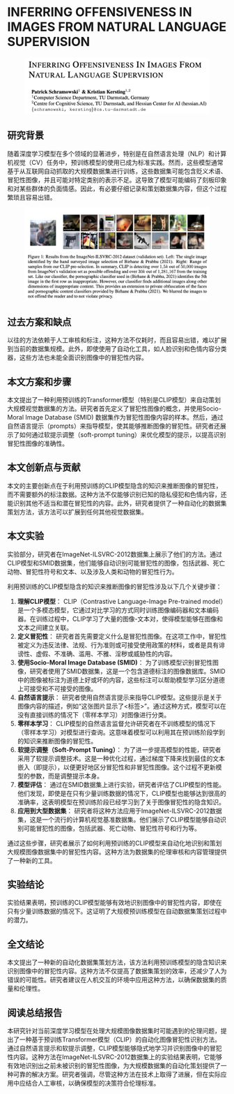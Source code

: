 # INFERRING OFFENSIVENESS IN IMAGES FROM NATURAL LANGUAGE SUPERVISION

<figure><img src="../.gitbook/assets/image (12) (1) (1) (1) (1) (1) (1) (1).png" alt=""><figcaption></figcaption></figure>

## 研究背景

随着深度学习模型在多个领域的显著进步，特别是在自然语言处理（NLP）和计算机视觉（CV）任务中，预训练模型的使用已成为标准实践。然而，这些模型通常基于从互联网自动抓取的大规模数据集进行训练，这些数据集可能包含贬义术语、冒犯性图像，并且可能对特定类别的表示不足。这导致了模型可能编码了刻板印象和对某些群体的负面情感。因此，有必要仔细记录和策划数据集内容，但这个过程繁琐且容易出错。

<figure><img src="../.gitbook/assets/image (11) (1) (1) (1) (1) (1) (1) (1) (1).png" alt=""><figcaption></figcaption></figure>

## 过去方案和缺点

以往的方法依赖于人工审核和标注，这种方法不仅耗时，而且容易出错，难以扩展到当前的数据集规模。此外，即使使用了自动化工具，如人脸识别和色情内容分类器，这些方法也未能全面识别图像中的冒犯性内容。

## 本文方案和步骤

本文提出了一种利用预训练的Transformer模型（特别是CLIP模型）来自动策划大规模视觉数据集的方法。研究者首先定义了冒犯性图像的概念，并使用Socio-Moral Image Database (SMID) 数据集作为冒犯性图像内容的样本。然后，通过自然语言提示（prompts）来指导模型，使其能够推断图像的冒犯性。研究者还展示了如何通过软提示调整（soft-prompt tuning）来优化模型的提示，以提高识别冒犯性图像的准确性。

## 本文创新点与贡献

本文的主要创新点在于利用预训练的CLIP模型隐含的知识来推断图像的冒犯性，而不需要额外的标注数据。这种方法不仅能够识别已知的隐私侵犯和色情内容，还能识别其他不适当和潜在冒犯性的内容。此外，研究者提供了一种自动化的数据集策划方法，该方法可以扩展到任何其他视觉数据集。

## 本文实验

实验部分，研究者在ImageNet-ILSVRC-2012数据集上展示了他们的方法。通过CLIP模型和SMID数据集，他们能够自动识别可能冒犯性的图像，包括武器、死亡动物、冒犯性符号和文本、以及涉及人类和动物的冒犯性行为。





利用预训练的CLIP模型隐含的知识来推断图像的冒犯性涉及以下几个关键步骤：

1. **理解CLIP模型**： CLIP（Contrastive Language-Image Pre-trained model）是一个多模态模型，它通过对比学习的方式同时训练图像编码器和文本编码器。在训练过程中，CLIP学习了大量的图像-文本对，使得模型能够在图像和文本之间建立关联。
2. **定义冒犯性**： 研究者首先需要定义什么是冒犯性图像。在这项工作中，冒犯性被定义为违反法律、法规、行为准则或可接受使用政策的材料，或者是具有诽谤性、虚假、不准确、滥用、不雅、淫秽或威胁性的内容。
3. **使用Socio-Moral Image Database (SMID)**： 为了训练模型识别冒犯性图像，研究者使用了SMID数据集，这是一个包含道德标注的图像数据库。SMID中的图像被标注为道德上好或坏的内容，这些标注可以帮助模型学习区分道德上可接受和不可接受的图像。
4. **自然语言提示**： 研究者使用自然语言提示来指导CLIP模型。这些提示是关于图像内容的描述，例如“这张图片显示了<标签>”。通过这种方式，模型可以在没有直接训练的情况下（零样本学习）对图像进行分类。
5. **零样本学习**： CLIP模型的自然语言监督允许研究者在不训练模型的情况下（零样本学习）对模型进行查询。这意味着模型可以利用其在预训练阶段学到的知识来推断图像的冒犯性。
6. **软提示调整（Soft-Prompt Tuning）**： 为了进一步提高模型的性能，研究者采用了软提示调整技术。这是一种优化过程，通过梯度下降来找到最佳的文本嵌入（即提示），以便更好地区分冒犯性和非冒犯性图像。这个过程不更新模型的参数，而是调整提示本身。
7. **模型评估**： 通过在SMID数据集上进行实验，研究者评估了CLIP模型的性能。他们发现，即使是在只有少量训练数据的情况下，CLIP模型也能够达到很高的准确率，这表明模型在预训练阶段已经学习到了关于图像冒犯性的隐含知识。
8. **应用到大型数据集**： 研究者将这种方法应用于ImageNet-ILSVRC-2012数据集，这是一个流行的计算机视觉基准数据集。他们展示了CLIP模型能够自动识别可能冒犯性的图像，包括武器、死亡动物、冒犯性符号和行为等。

通过这些步骤，研究者展示了如何利用预训练的CLIP模型来自动化地识别和策划大规模图像数据集中的冒犯性内容。这种方法为数据集的伦理审核和内容管理提供了一种新的工具。





## 实验结论

实验结果表明，预训练的CLIP模型能够有效地识别图像中的冒犯性内容，即使在只有少量训练数据的情况下。这证明了大规模预训练模型在自动数据集策划过程中的潜力。

## 全文结论

本文提出了一种新的自动化数据集策划方法，该方法利用预训练模型的隐含知识来识别图像中的冒犯性内容。这种方法不仅提高了数据集策划的效率，还减少了人为错误的可能性。研究者建议在人机交互的环境中应用这种方法，以确保数据集的质量和伦理性。

## 阅读总结报告

本研究针对当前深度学习模型在处理大规模图像数据集时可能遇到的伦理问题，提出了一种基于预训练Transformer模型（CLIP）的自动化图像冒犯性识别方法。通过自然语言提示和软提示调整，CLIP模型能够隐式地学习并识别图像中的冒犯性内容。这种方法在ImageNet-ILSVRC-2012数据集上的实验结果表明，它能够有效地识别出之前未被识别的冒犯性图像，为大规模数据集的自动化策划提供了一种可靠的解决方案。研究者强调，尽管这种方法在技术上取得了进展，但在实际应用中应结合人工审核，以确保模型的决策符合伦理标准。

